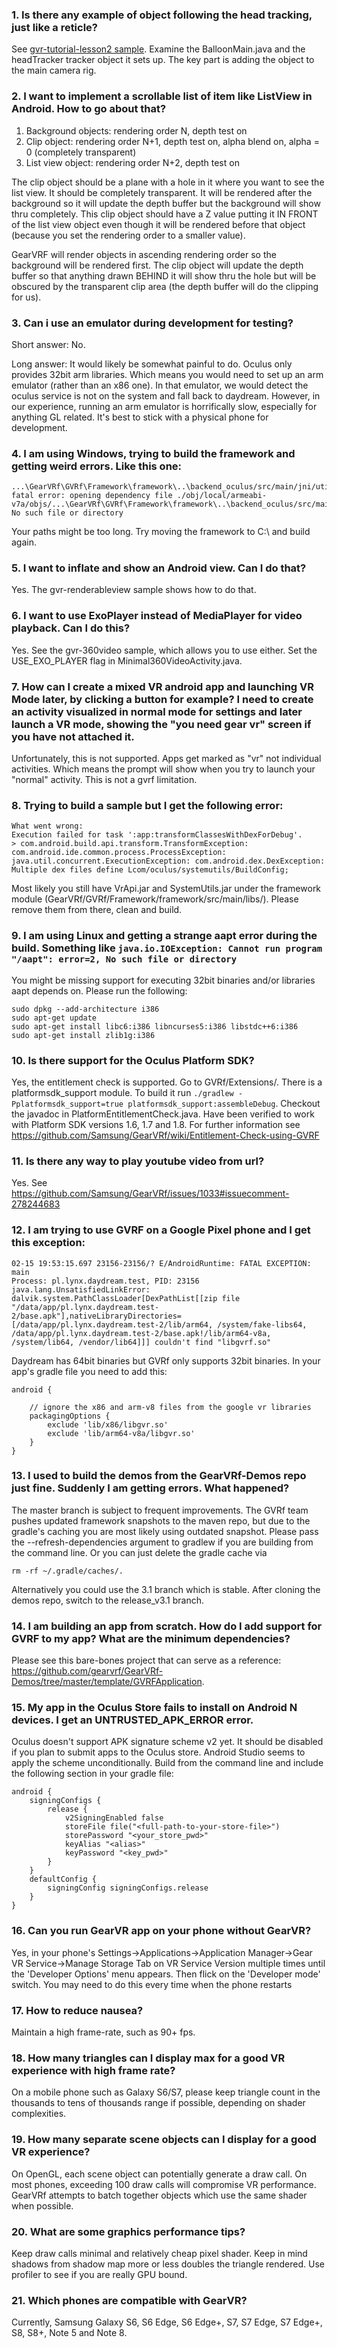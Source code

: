 
### 1. Is there any example of object following the head tracking, just like a reticle?

See [gvr-tutorial-lesson2 sample](https://github.com/gearvrf/GearVRf-Demos/blob/master/gvr-tutorial-lesson2/app/src/main/java/org/gearvrf/balloons/BalloonMain.java#L51). Examine the BalloonMain.java and the headTracker tracker object it sets up. The key part is adding the object to the main camera rig.

### 2. I want to implement a scrollable list of item like ListView in Android. How to go about that?

1. Background objects: rendering order N, depth test on
1. Clip object: rendering order N+1, depth test on, alpha blend on, alpha = 0 (completely transparent)
1. List view object: rendering order N+2, depth test on

The clip object should be a plane with a hole in it where you want to see the list view. It should be completely transparent. It will be rendered after the background so it will update the depth buffer but the background will show thru completely. This clip object should have a Z value putting it IN FRONT of the list view object even though it will be rendered before that object (because you set the rendering order to a smaller value).

GearVRF will render objects in ascending rendering order so the background will be rendered first. The clip object will update the depth buffer so that anything drawn BEHIND it will show thru the hole but will be obscured by the transparent clip area (the depth buffer will do the clipping for us).

### 3. Can i use an emulator during development for testing?

Short answer: No.

Long answer: It would likely be somewhat painful to do. Oculus only provides 32bit arm libraries. Which means you would need to set up an arm emulator (rather than an x86 one). In that emulator, we would detect the oculus service is not on the system and fall back to daydream. However, in our experience, running an arm emulator is horrifically slow, especially for anything GL related. It's best to stick with a physical phone for development.

### 4. I am using Windows, trying to build the framework and getting weird errors. Like this one:

```
...\GearVRf\GVRf\Framework\framework\..\backend_oculus/src/main/jni/util/configuration_helper.cpp:235:1: fatal error: opening dependency file ./obj/local/armeabi-v7a/objs/...\GearVRf\GVRf\Framework\framework\..\backend_oculus/src/main/jni/util/configuration_helper.o.d: No such file or directory
```

Your paths might be too long. Try moving the framework to C:\ and build again.

### 5. I want to inflate and show an Android view. Can I do that?

Yes. The gvr-renderableview sample shows how to do that.

### 6. I want to use ExoPlayer instead of MediaPlayer for video playback. Can I do this?

Yes. See the gvr-360video sample, which allows you to use either. Set the USE_EXO_PLAYER flag in Minimal360VideoActivity.java.

### 7. How can I create a mixed VR android app and launching VR Mode later, by clicking a button for example? I need to create an activity visualized in normal mode for settings and later launch a VR mode, showing the "you need gear vr" screen if you have not attached it.

Unfortunately, this is not supported. Apps get marked as "vr" not individual activities. Which means the prompt will show when you try to launch your "normal" activity. This is not a gvrf limitation.

### 8. Trying to build a sample but I get the following error:

```
What went wrong:
Execution failed for task ':app:transformClassesWithDexForDebug'.
> com.android.build.api.transform.TransformException: com.android.ide.common.process.ProcessException: java.util.concurrent.ExecutionException: com.android.dex.DexException: Multiple dex files define Lcom/oculus/systemutils/BuildConfig;
```

Most likely you still have VrApi.jar and SystemUtils.jar under the framework module (GearVRf/GVRf/Framework/framework/src/main/libs/). Please remove them from there, clean and build.

### 9. I am using Linux and getting a strange aapt error during the build. Something like `java.io.IOException: Cannot run program "/aapt": error=2, No such file or directory`

You might be missing support for executing 32bit binaries and/or libraries aapt depends on. Please run the following:

```
sudo dpkg --add-architecture i386
sudo apt-get update
sudo apt-get install libc6:i386 libncurses5:i386 libstdc++6:i386
sudo apt-get install zlib1g:i386
```

### 10. Is there support for the Oculus Platform SDK?

Yes, the entitlement check is supported. Go to GVRf/Extensions/. There is a platformsdk_support module. To build it run `./gradlew -Pplatformsdk_support=true platformsdk_support:assembleDebug`. Checkout the javadoc in PlatformEntitlementCheck.java. Have been verified to work with Platform SDK versions 1.6, 1.7 and 1.8. For further information see https://github.com/Samsung/GearVRf/wiki/Entitlement-Check-using-GVRF

### 11. Is there any way to play youtube video from url?

Yes. See https://github.com/Samsung/GearVRf/issues/1033#issuecomment-278244683

### 12. I am trying to use GVRF on a Google Pixel phone and I get this exception:

```
02-15 19:53:15.697 23156-23156/? E/AndroidRuntime: FATAL EXCEPTION: main
Process: pl.lynx.daydream.test, PID: 23156
java.lang.UnsatisfiedLinkError: dalvik.system.PathClassLoader[DexPathList[[zip file "/data/app/pl.lynx.daydream.test-2/base.apk"],nativeLibraryDirectories=[/data/app/pl.lynx.daydream.test-2/lib/arm64, /system/fake-libs64, /data/app/pl.lynx.daydream.test-2/base.apk!/lib/arm64-v8a, /system/lib64, /vendor/lib64]]] couldn't find "libgvrf.so"
```
Daydream has 64bit binaries but GVRf only supports 32bit binaries. In your app's gradle file you need to add this:

```
android {

    // ignore the x86 and arm-v8 files from the google vr libraries
    packagingOptions {
        exclude 'lib/x86/libgvr.so'
        exclude 'lib/arm64-v8a/libgvr.so'
    }
}
```

### 13. I used to build the demos from the GearVRf-Demos repo just fine. Suddenly I am getting errors. What happened?

The master branch is subject to frequent improvements. The GVRf team pushes updated framework snapshots to the maven repo, but due to the gradle's caching you are most likely using outdated snapshot. Please pass the --refresh-dependencies argument to gradlew if you are building from the command line. Or you can just delete the gradle cache via 
```
rm -rf ~/.gradle/caches/.
```
Alternatively you could use the 3.1 branch which is stable. After cloning the demos repo, switch to the release_v3.1 branch.

### 14. I am building an app from scratch. How do I add support for GVRF to my app? What are the minimum dependencies?

Please see this bare-bones project that can serve as a reference: https://github.com/gearvrf/GearVRf-Demos/tree/master/template/GVRFApplication.

### 15. My app in the Oculus Store fails to install on Android N devices. I get an UNTRUSTED_APK_ERROR error.

Oculus doesn't support APK signature scheme v2 yet. It should be disabled if you plan to submit apps to the Oculus store. Android Studio seems to apply the scheme unconditionally. Build from the command line and include the following section in your gradle file:

```
android {
    signingConfigs {
        release {
            v2SigningEnabled false
            storeFile file("<full-path-to-your-store-file>")
            storePassword "<your_store_pwd>"
            keyAlias "<alias>"
            keyPassword "<key_pwd>"
        }
    }
    defaultConfig {
        signingConfig signingConfigs.release
    }
}
```

### 16. Can you run GearVR app on your phone without GearVR?

Yes, in your phone's Settings->Applications->Application Manager->Gear VR Service->Manage Storage Tab on VR Service Version multiple times until the 'Developer Options' menu appears. Then flick on the 'Developer mode' switch. You may need to do this every time when the phone restarts

### 17. How to reduce nausea?

Maintain a high frame-rate, such as 90+ fps.

### 18. How many triangles can I display max for a good VR experience with high frame rate?

On a mobile phone such as Galaxy S6/S7, please keep triangle count in the thousands to tens of thousands range if possible, depending on shader complexities.

### 19. How many separate scene objects can I display for a good VR experience?

On OpenGL, each scene object can potentially generate a draw call. On most phones, exceeding 100 draw calls will compromise VR performance. GearVRf attempts to batch together objects which use the same shader when possible.

### 20. What are some graphics performance tips?

Keep draw calls minimal and relatively cheap pixel shader. Keep in mind shadows from shadow map more or less doubles the triangle rendered. Use profiler to see if you are really GPU bound.

### 21. Which phones are compatible with GearVR?

Currently, Samsung Galaxy S6, S6 Edge, S6 Edge+, S7, S7 Edge, S7 Edge+, S8, S8+, Note 5 and Note 8.
